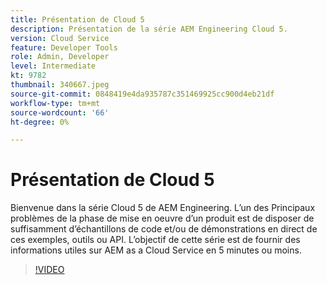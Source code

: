 ```yaml
---
title: Présentation de Cloud 5
description: Présentation de la série AEM Engineering Cloud 5.
version: Cloud Service
feature: Developer Tools
role: Admin, Developer
level: Intermediate
kt: 9782
thumbnail: 340667.jpeg
source-git-commit: 0848419e4da935787c351469925cc900d4eb21df
workflow-type: tm+mt
source-wordcount: '66'
ht-degree: 0%

---
```



# Présentation de Cloud 5

Bienvenue dans la série Cloud 5 de AEM Engineering. L’un des Principaux problèmes de la phase de mise en oeuvre d’un produit est de disposer de suffisamment d’échantillons de code et/ou de démonstrations en direct de ces exemples, outils ou API. L’objectif de cette série est de fournir des informations utiles sur AEM as a Cloud Service en 5 minutes ou moins.

>[!VIDEO](https://video.tv.adobe.com/v/340667/?quality=12&learn=on)
